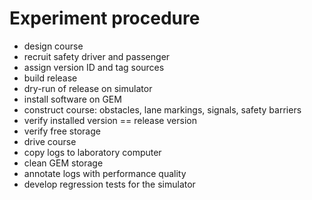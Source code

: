 # Experiment procedure

* design course
* recruit safety driver and passenger
* assign version ID and tag sources
* build release
* dry-run of release on simulator
* install software on GEM
* construct course: obstacles, lane markings, signals, safety barriers
* verify installed version == release version
* verify free storage
* drive course
* copy logs to laboratory computer
* clean GEM storage
* annotate logs with performance quality
* develop regression tests for the simulator
